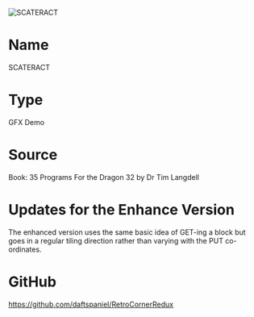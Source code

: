 ![SCATERACT](screenshot.png)

# Name
SCATERACT

# Type
GFX Demo

# Source
Book: 35 Programs For the Dragon 32 by Dr Tim Langdell

# Updates for the Enhance Version
The enhanced version uses the same basic idea of GET-ing a block but goes in a regular tiling direction rather than varying with the PUT co-ordinates.

# GitHub
https://github.com/daftspaniel/RetroCornerRedux